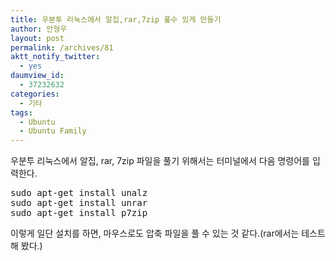 ```yaml
---
title: 우분투 리눅스에서 알집,rar,7zip 풀수 있게 만들기
author: 안형우
layout: post
permalink: /archives/81
aktt_notify_twitter:
  - yes
daumview_id:
  - 37232632
categories:
  - 기타
tags:
  - Ubuntu
  - Ubuntu Family
---
```

우분투 리눅스에서 알집, rar, 7zip 파일을 풀기 위해서는 터미널에서 다음 명령어를 입력한다.

<pre class="brush:shell">sudo apt-get install unalz
sudo apt-get install unrar
sudo apt-get install p7zip
</pre>

이렇게 일단 설치를 하면, 마우스로도 압축 파일을 풀 수 있는 것 같다.(rar에서는 테스트해 봤다.)
